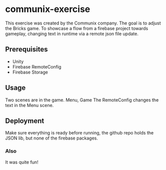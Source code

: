 # communix-exercise

This exercise was created by the Communix company.
The goal is to adjust the Bricks game.
To showcase a flow from a firebase project towards gameplay, changing text in runtime via a remote json file update.


## Prerequisites

* Unity
* Firebase RemoteConfig
* Firebase Storage

## Usage

Two scenes are in the game.
Menu, Game
The RemoteConfig changes the text in the Menu scene.

## Deployment

Make sure everything is ready before running, the github repo holds the JSON lib, but none of the firebase packages.

### Also

It was quite fun!
